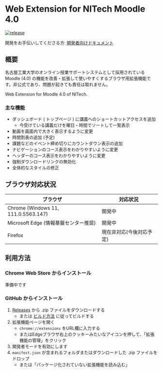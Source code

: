 # Web Extension for NITech Moodle 4.0

[![release](https://img.shields.io/github/v/release/nitech-create/nitech-moodle-extension-40a?include_prereleases)](https://github.com/nitech-create/nitech-moodle-extension-40a/releases/latest)

開発をお手伝いしてくださる方: [開発者向けドキュメント](./readme.dev.md)

## 概要

名古屋工業大学のオンライン授業サポートシステムとして採用されている Moodle (4.0) の機能を改善・拡張して使いやすくするブラウザ用拡張機能です。非公式であり、問題が起きても責任は取れません。

Web Extension for Moodle 4.0 of NITech.

### 主な機能

- ダッシュボード ( トップページ ) に講義へのショートカットアクセスを追加
  - 今受けている講義だけを曜日・時間でソートして一覧表示
- 動画を画面内で大きく表示するように変更
- 時間割表の追加 (予定)
- 課題などのイベント締め切りにカウントダウン表示の追加
- ナビゲーションのコース表示をわかりやすいように変更
- ヘッダーのコース表示をわかりやすいように変更
- 強制ダウンロードリンクの無効化
- 全体的なスタイルの修正

## ブラウザ対応状況

|              ブラウザ               | 対応状況 |
| ----------------------------------- | -------- |
| Chrome (Windows 11, 111.0.5563.147) | 開発中   |
| Microsoft Edge (情報基盤センター推奨) | 開発中   |
| Firefox                             | 現在非対応(今後対応予定) |

## 利用方法

### Chrome Web Store からインストール

準備中です

### GitHub からインストール

1. [Releases](https://github.com/nitech-create/nitech-moodle-extension-40a/(releases)) から .zip ファイルをダウンロードする
    - または [ビルド方法](./how_to_build.md) に従ってビルドする
2. 拡張機能ページを開く
    -  `chrome://extensions` をURL欄に入力する
    - またはEdgeブラウザ右上のクッキーみたいなアイコンを押して、「拡張機能の管理」をクリック
3. 開発者モードを有効にします
4. `manifest.json` が含まれるフォルダまたはダウンロードした .zip ファイルをドロップ
    - または「パッケージ化されていない拡張機能を読み込む」
